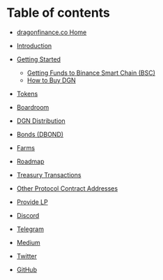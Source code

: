 # Table of contents

* [dragonfinance.co Home](https://dragonfinance.co)


* [Introduction](README.md)
* [Getting Started](welcome-start-here/faq-getting-started/README.md)
  * [Getting Funds to Binance Smart Chain (BSC)](welcome-start-here/faq-getting-started/getting-funds-to-binance-smart-chain-bsc.md)
  * [How to Buy DGN](welcome-start-here/faq-getting-started/how-to-buy-dragon.md)
<!-- * [Strategies](welcome-start-here/strategies.md)
* [Autocompounding Vaults](welcome-start-here/autocompounding-vaults.md) -->


* [Tokens](protocol/tokens.md)
* [Boardroom](protocol/boardroom.md)
* [DGN Distribution](protocol/dragon-distribution.md)
* [Bonds (DBOND)](protocol/bonds-mechanism.md)
* [Farms](protocol/farms.md)
* [Roadmap](protocol/roadmap.md)
* [Treasury Transactions](protocol/treasury-transactions.md)
* [Other Protocol Contract Addresses](protocol/other-protocol-contract-addresses.md)


* [Provide LP](helpful-guides/provide-lp.md)

* [Discord](https://discord.gg/8qHSHMdR)
* [Telegram](https://t.me/dragonfinance0)
* [Medium](https://medium.com/@dragonfinance0)
* [Twitter](https://twitter.com/dragonfinance0)
* [GitHub](https://github.com/DGNfinance)
<!-- * [StaySafu Audit](https://www.staysafu.org/audit/bombmoney) -->
